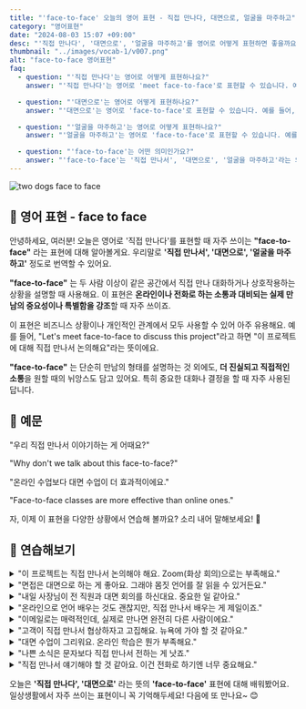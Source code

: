 ```yaml
---
title: "'face-to-face' 오늘의 영어 표현 - 직접 만나다, 대면으로, 얼굴을 마주하고"
category: "영어표현"
date: "2024-08-03 15:07 +09:00"
desc: "'직접 만나다', '대면으로', '얼굴을 마주하고'를 영어로 어떻게 표현하면 좋을까요? '우리 직접 만나서 이야기하는 게 어때요?', '온라인 수업보다 대면 수업이 더 효과적이에요' 등을 영어로 표현하는 법을 배워봅시다. 다양한 예문을 통해서 연습하고 본인의 표현으로 만들어 보세요."
thumbnail: "../images/vocab-1/v007.png"
alt: "face-to-face 영어표현"
faq:
  - question: "'직접 만나다'는 영어로 어떻게 표현하나요?"
    answer: "'직접 만나다'는 영어로 'meet face-to-face'로 표현할 수 있습니다. 예를 들어, 'Let's meet face-to-face to discuss this'는 '이것에 대해 직접 만나서 얘기해요'라는 의미입니다."

  - question: "'대면으로'는 영어로 어떻게 표현하나요?"
    answer: "'대면으로'는 영어로 'face-to-face'로 표현할 수 있습니다. 예를 들어, 'Face-to-face classes are more effective'는 '대면 수업이 더 효과적이에요'라는 의미입니다."

  - question: "'얼굴을 마주하고'는 영어로 어떻게 표현하나요?"
    answer: "'얼굴을 마주하고'는 영어로 'face-to-face'로 표현할 수 있습니다. 예를 들어, 'We need to talk face-to-face'는 '우리는 얼굴을 마주하고 대화해야 해'라는 의미입니다."

  - question: "'face-to-face'는 어떤 의미인가요?"
    answer: "'face-to-face'는 '직접 만나서', '대면으로', '얼굴을 마주하고'라는 의미입니다. 온라인이나 전화가 아닌, 실제로 만나서 소통하는 상황을 설명할 때 사용합니다."
---
```


![two dogs face to face](../images/vocab-1/v007-1.avif)

## 🌟 영어 표현 - face to face

안녕하세요, 여러분! 오늘은 영어로 '직접 만나다'를 표현할 때 자주 쓰이는 **"face-to-face"** 라는 표현에 대해 알아볼게요. 우리말로 **'직접 만나서', '대면으로', '얼굴을 마주하고'** 정도로 번역할 수 있어요.

**"face-to-face"** 는 두 사람 이상이 같은 공간에서 직접 만나 대화하거나 상호작용하는 상황을 설명할 때 사용해요. 이 표현은 **온라인이나 전화로 하는 소통과 대비되는 실제 만남의 중요성이나 특별함을 강조**할 때 자주 쓰이죠.

이 표현은 비즈니스 상황이나 개인적인 관계에서 모두 사용할 수 있어 아주 유용해요. 예를 들어, "Let's meet face-to-face to discuss this project"라고 하면 "이 프로젝트에 대해 직접 만나서 논의해요"라는 뜻이에요.

**"face-to-face"** 는 단순히 만남의 형태를 설명하는 것 외에도, **더 진실되고 직접적인 소통**을 원할 때의 뉘앙스도 담고 있어요. 특히 중요한 대화나 결정을 할 때 자주 사용된답니다.

## 📖 예문

"우리 직접 만나서 이야기하는 게 어때요?"

"Why don't we talk about this face-to-face?"

"온라인 수업보다 대면 수업이 더 효과적이에요."

"Face-to-face classes are more effective than online ones."

자, 이제 이 표현을 다양한 상황에서 연습해 볼까요? 소리 내어 말해보세요! 👥

## 💬 연습해보기

<details>
<summary>"이 프로젝트는 직접 만나서 논의해야 해요. Zoom(화상 회의)으로는 부족해요."</summary>
<span>"We should meet face-to-face to discuss this project. Zoom calls just <a href="/blog/vocab-1/008.cut-it/">aren't cutting it</a> anymore."</span>
</details>

<details>
<summary>"면접은 대면으로 하는 게 좋아요. 그래야 몸짓 언어를 잘 읽을 수 있거든요."</summary>
<span>"I prefer face-to-face interviews. You can read body language better that way."</span>
</details>

<details>
<summary>"내일 사장님이 전 직원과 대면 회의를 하신대요. 중요한 일 같아요."</summary>
<span>"The boss wants a face-to-face meeting with everyone tomorrow. Sounds serious, huh?"</span>
</details>

<details>
<summary>"온라인으로 언어 배우는 것도 괜찮지만, 직접 만나서 배우는 게 제일이죠."</summary>
<span>"Learning a language online is okay, but nothing beats face-to-face lessons."</span>
</details>

<details>
<summary>"이메일로는 매력적인데, 실제로 만나면 완전히 다른 사람이에요."</summary>
<span>"He's charming in emails, but face-to-face, he's a totally different person."</span>
</details>

<details>
<summary>"고객이 직접 만나서 협상하자고 고집해요. 뉴욕에 가야 할 것 같아요."</summary>
<span>"The client insists on face-to-face negotiations. Looks like we're flying to New York."</span>
</details>

<details>
<summary>"대면 수업이 그리워요. 온라인 학습은 뭔가 부족해요."</summary>
<span>"I miss face-to-face classes. Online learning just isn't the same for me."</span>
</details>

<details>
<summary>"나쁜 소식은 문자보다 직접 만나서 전하는 게 낫죠."</summary>
<span>"I'd rather give bad news face-to-face than over a text message."</span>
</details>

<details>
<summary>"직접 만나서 얘기해야 할 것 같아요. 이건 전화로 하기엔 너무 중요해요."</summary>
<span>"We should probably talk about this face-to-face. It's too important for a phone call."</span>
</details>

오늘은 **'직접 만나다', '대면으로'** 라는 뜻의 **'face-to-face'** 표현에 대해 배워봤어요. 일상생활에서 자주 쓰이는 표현이니 꼭 기억해두세요! 다음에 또 만나요~ 😊
